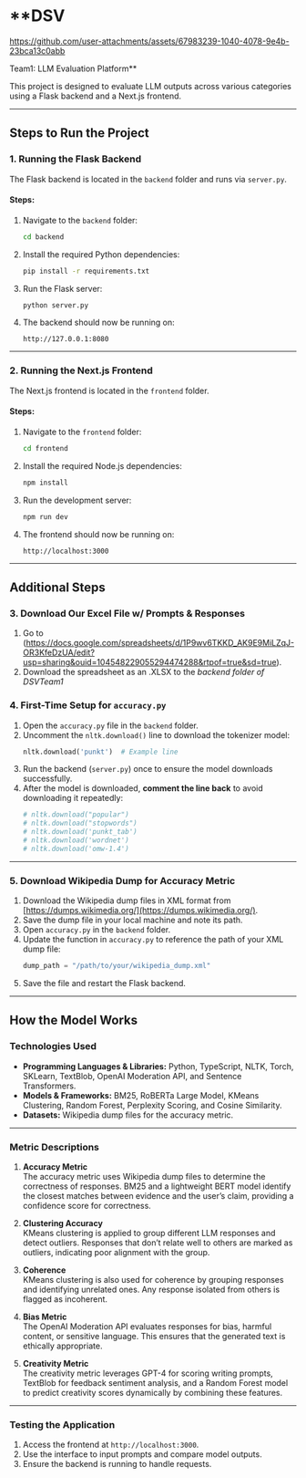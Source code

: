 
# **DSV

https://github.com/user-attachments/assets/67983239-1040-4078-9e4b-23bca13c0abb

Team1: LLM Evaluation Platform**

This project is designed to evaluate LLM outputs across various categories using a Flask backend and a Next.js frontend.

---

## **Steps to Run the Project**

### **1. Running the Flask Backend**
The Flask backend is located in the `backend` folder and runs via `server.py`.

#### Steps:
1. Navigate to the `backend` folder:
   ```bash
   cd backend
   ```
2. Install the required Python dependencies:
   ```bash
   pip install -r requirements.txt
   ```
3. Run the Flask server:
   ```bash
   python server.py
   ```
4. The backend should now be running on:
   ```
   http://127.0.0.1:8080
   ```

---

### **2. Running the Next.js Frontend**
The Next.js frontend is located in the `frontend` folder.

#### Steps:
1. Navigate to the `frontend` folder:
   ```bash
   cd frontend
   ```
2. Install the required Node.js dependencies:
   ```bash
   npm install
   ```
3. Run the development server:
   ```bash
   npm run dev
   ```
4. The frontend should now be running on:
   ```
   http://localhost:3000
   ```

---

## **Additional Steps**

### **3. Download Our Excel File w/ Prompts & Responses**
1. Go to (https://docs.google.com/spreadsheets/d/1P9wv6TKKD_AK9E9MiLZqJ-OR3KfeDzUA/edit?usp=sharing&ouid=104548229055294474288&rtpof=true&sd=true).
2. Download the spreadsheet as an .XLSX to the _backend folder of DSVTeam1_

### **4. First-Time Setup for `accuracy.py`**
1. Open the `accuracy.py` file in the `backend` folder.
2. Uncomment the `nltk.download()` line to download the tokenizer model:
   ```python
   nltk.download('punkt')  # Example line
   ```
3. Run the backend (`server.py`) once to ensure the model downloads successfully.
4. After the model is downloaded, **comment the line back** to avoid downloading it repeatedly:
   ```python
   # nltk.download("popular")
   # nltk.download("stopwords")
   # nltk.download('punkt_tab')
   # nltk.download('wordnet')
   # nltk.download('omw-1.4')
   ```

---

### **5. Download Wikipedia Dump for Accuracy Metric**
1. Download the Wikipedia dump files in XML format from [https://dumps.wikimedia.org/](https://dumps.wikimedia.org/).
2. Save the dump file in your local machine and note its path.
3. Open `accuracy.py` in the `backend` folder.
4. Update the function in `accuracy.py` to reference the path of your XML dump file:
   ```python
   dump_path = "/path/to/your/wikipedia_dump.xml"
   ```
5. Save the file and restart the Flask backend.

---

## **How the Model Works**

### **Technologies Used**
- **Programming Languages & Libraries:** Python, TypeScript, NLTK, Torch, SKLearn, TextBlob, OpenAI Moderation API, and Sentence Transformers.
- **Models & Frameworks:** BM25, RoBERTa Large Model, KMeans Clustering, Random Forest, Perplexity Scoring, and Cosine Similarity.
- **Datasets:** Wikipedia dump files for the accuracy metric.

---

### **Metric Descriptions**

1. **Accuracy Metric**  
   The accuracy metric uses Wikipedia dump files to determine the correctness of responses. BM25 and a lightweight BERT model identify the closest matches between evidence and the user’s claim, providing a confidence score for correctness.

2. **Clustering Accuracy**  
   KMeans clustering is applied to group different LLM responses and detect outliers. Responses that don’t relate well to others are marked as outliers, indicating poor alignment with the group.

3. **Coherence**  
   KMeans clustering is also used for coherence by grouping responses and identifying unrelated ones. Any response isolated from others is flagged as incoherent.

4. **Bias Metric**  
   The OpenAI Moderation API evaluates responses for bias, harmful content, or sensitive language. This ensures that the generated text is ethically appropriate.

5. **Creativity Metric**  
   The creativity metric leverages GPT-4 for scoring writing prompts, TextBlob for feedback sentiment analysis, and a Random Forest model to predict creativity scores dynamically by combining these features.

---

### **Testing the Application**
1. Access the frontend at `http://localhost:3000`.
2. Use the interface to input prompts and compare model outputs.
3. Ensure the backend is running to handle requests.
